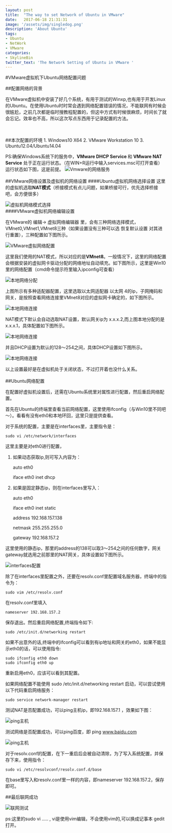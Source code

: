 ```yaml
---
layout: post
title:  "The way to set Network of Ubuntu in VMware"
date:   2017-06-18 21:31:31
image: '/assets/img/singledog.png'
description: 'About Ubuntu'
tags:
- Ubuntu
- NetWork
- VMware
categories:
- SkylineBin
twitter_text: 'The Network Setting of Ubuntu in VMware '
---
```


#VMware虚拟机下Ubuntu网络配置问题

##配置网络的背景
<p>在VMware虚拟机中安装了好几个系统，有用于测试的Winxp,也有用于开发Linux的Ubuntu。在使用Ubuntu时时常会遇到网络配置错误的情况，不能联网有时候会很尴尬，之前几次都是临时搜教程配置的，但这中方式有时候很麻烦，时间长了就会忘记。效率也不高，所以这次写点东西用于记录配置的方法。</p>
<br />
<br />
##本次配置的环境
1.	Windows10 X64
2.	VMware Workstation 10
3.	Ubuntu12.04/Ubuntu14.04

PS:确保Windows系统下的服务中，<strong>VMware DHCP Service </strong>和<strong> VMware NAT Service</strong> 处于正在运行状态。（在WIN+R运行中输入services.msc可打开查看）运行状态如下图，这是前提。
![Vmware的网络服务](../assets/img/UbuntuNetwork/Image/Service.png)
<br />
<br />
##VMware网络设置及虚拟机的网络设置
####Ubuntu虚拟机网络选择设置
这里的虚拟机选取<strong>NAT模式</strong>（桥接模式有点儿问题，如果桥接可行，优先选择桥接吧，会方便很多）

![虚拟机网络模式选择](../assets/img/UbuntuNetwork/Image/UbuntuSet.png)
<br />
####VMware虚拟机网络编辑设置
<p>在VMware的 编辑-> 虚拟网络编辑器 里，会有三种网络选择模式，VMnet0,VMnet1,VMnet8三种（如果设置没有三种可以选 恢复默认设置 对其进行重置），三种配置如下图所示。</p>

![VMware虚拟网络配置](../assets/img/UbuntuNetwork/Image/VulNetwork.png)
<br />
<p>这里我们使用的NAT模式，所以对应的是<strong>VMnet8</strong>。一般情况下，这里的网络配置会根据安装的虚拟网卡驱动分配的网络地址自动填充。如下图所示，这里是Win10里的网络配置（cmd命令提示符里输入ipconfig可查看）</p>

![本地网络分配](../assets/img/UbuntuNetwork/Image/LocalVMnet82.png)

上图所示有多种适配器配置，这里选取以太网适配器 以太网 4的ip，子网掩码和网关，是按照查看网络连接里VMnet8对应的虚拟网卡确定的，如下图所示。

![本地网络连接](../assets/img/UbuntuNetwork/Image/LocalNet.png)

NAT模式下默认会自动选取NAT设置，默认网关ip为 x.x.x.2,而上图本地分配的是x.x.x.1，具体配置如下图所示。

![本地网络连接](../assets/img/UbuntuNetwork/Image/NATSet.png)

并且DHCP设置为默认的128～254之间，具体DHCP设置如下图所示。

![本地网络连接](../assets/img/UbuntuNetwork/Image/DHCPSet.png)

以上设置最好是在虚拟机处于关闭状态，不过打开着也没什么关系。
<br />
<br />
##Ubuntu网络配置
<p>在配置好虚拟机设置后，还需在Ubuntu系统里对属性进行配置，然后重启网络配置。</p>
首先在Ubuntu的终端里查看当前网络配置，这里使用ifconfig（与Win10里不同吧～）。看看有没有eth0和本地环回，这里只是提供查看。

对于系统的配置，主要是在interfaces里，主要指令是：
	
	sudo vi /etc/network/interfaces
	
这里主要是对eth0进行配置，

1.	如果动态获取ip,则可写入内容为：

	auto eth0
	
	iface eth0 inet dhcp

2.	如果是固定静态ip，则在interfaces里写入：

	auto eth0

	iface eth0 inet static

	address 192.168.157.138

	netmask 255.255.255.0

	gateway 192.168.157.2

这里使用的静态ip，那里的address的138可以取3～254之间的任何数字，网关gateway就选用之前那里的NAT网关，具体设置如下图所示。

![interfaces配置](../assets/img/UbuntuNetwork/Image/interfaceSet.png)


除了在interfaces里配置之外，还要在resolv.conf里配置域名服务器，终端中的指令为：
	
	sudo vim /etc/resolv.conf
	
在resolv.conf里填入
	
	nameserver 192.168.157.2
	
保存退出。然后重启网络配置,终端指令如下:
	
	sudo /etc/init.d/networking restart
	
如果不出意外的话,终端中的ifconfig可以看到有ip地址和网关的eth0，如果不能显示eth0的话，可以使用指令:
	
	sudo ifconfig eth0 down
	sudo ifconfig eth0 up
	
重新启用eth0，应该可以看到其配置。

如果网络配置不能使用 sudo /etc/init.d/networking restart 启动，可以尝试使用以下代码重启网络服务：
	
	sudo service network-manager restart
	

测试NAT是否配置成功，可以ping主机ip，即192.168.157.1 ，效果如下图：

![ping主机](../assets/img/UbuntuNetwork/Image/pinglocal.png)

测试网络是否配置成功，可以ping百度，即 ping www.baidu.com

![ping主机](../assets/img/UbuntuNetwork/Image/pingbaidu.png)

对于resolv.conf的配置，在下一重启后会被自动清除，为了写入系统配置，并保存下来，使用指令：
	
	sudo vi /etc/resolvconf/resolv.conf.d/base
	

在base里写入和resolv.conf里一样的内容，即nameserver 192.168.157.2，保存即可。


##最后联网成功

![联网测试](../assets/img/UbuntuNetwork/Image/setbaidu.png)


ps:这里的sudo vi ..... , vi是使用vim编辑，不会使用vim的,可以换成记事本 gedit 打开。
